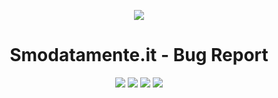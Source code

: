 <p align="center"><a href="https://www.smodatamente.it" alt="Screenshot"><img src="https://www.smodatamente.it/wp-content/themes/smodatamente/img/smodatamente_logo.png"></a></p>

<p align="center"><h1 align="center">Smodatamente.it - Bug Report</h1></p>

<p align="center"><a href="#" alt="License"><img src="https://img.shields.io/badge/license-Closed-brightgreen.svg"></a>
<a href="https://it.wordpress.org/" alt="powered by wordpress"><img src="https://img.shields.io/badge/powered%20by-wordpress-46aef7.svg"></a>
<a href="https://github.com/ptkdev/instagram-bot.js/releases" alt="Version"><img src="https://img.shields.io/badge/version-v1.0%20BETA-lightgrey.svg"></a>
<a href="https://slack.ptkdev.io" alt="Slack Chat"><img src="https://img.shields.io/badge/chat%20on-Slack-orange.svg"></a></p>